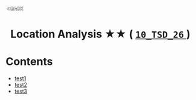 <p align="left">
  <a href="../README.md">
    <img src="../../Z99-OTHERS/00-common/00-back.png" style="width:10%">
  </a>
</p>

<div align="center">
  <h1>
    Location Analysis ★★ (
      <a href="https://drive.google.com/file/d/1q6ZCJdDag9yIrOAhdH0dGYcXHTZxTHKG/view?usp=drive_link">
        <code>10_TSD_26</code>
      </a>
    )
  </h1>
</div>

# Contents

-   [test1]()
-   [test2]()
-   [test3]()
